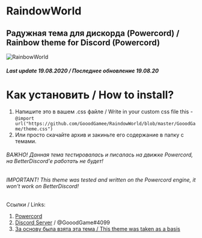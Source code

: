 #  **RaindowWorld**
## Радужная тема для дискорда (Powercord) / Rainbow theme for Discord (Powercord)

![RainbowWorld](https://i.imgur.com/8IYxbJ2.png)

##### Last update 19.08.2020 / Последнее обновление 19.08.20
# Как установить / How to install?

1) Напишите это в вашем .css файле / Write in your custom css file this - `@import url("https://github.com/GooodGamee/RaindowWorld/blob/master/GooodGame/theme.css")`
2) Или просто скачайте архив и закиньте его содержание в папку с темами.

###### ВАЖНО! Данная тема тестировалась и писалась на движке Powercord, на BetterDiscord'e работать не будет!
###### IMPORTANT! This theme was tested and written on the Powercord engine, it won't work on BetterDiscord!

Ссылки / Links:
1. [Powercord](https://powercord.dev)
2. [Discord Server](https://discord.gg/hEDYs2t) / @GooodGame#4099
3. [За основу была взята эта тема / This theme was taken as a basis](https://github.com/qAndroidGit/rounded-dark-theme)
